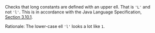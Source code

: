 Checks that long constants are defined with an upper ell. That is `'L'`
and not `'l'`. This is in accordance with the Java Language
Specification,
[Section 3.10.1](https://docs.oracle.com/javase/specs/jls/se11/html/jls-3.html#jls-3.10.1).

Rationale: The lower-case ell `'l'` looks a lot like `1`.
